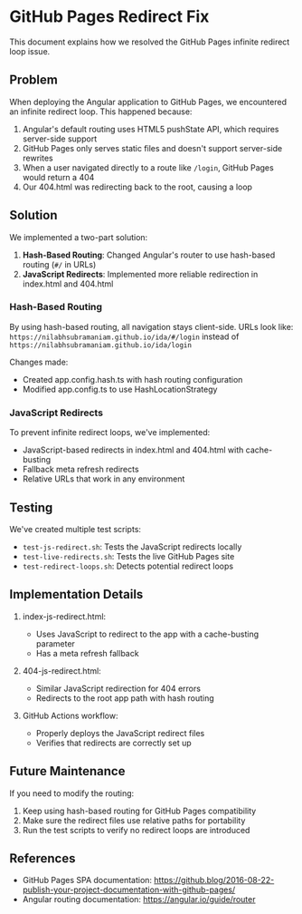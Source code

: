 # GitHub Pages Redirect Fix

This document explains how we resolved the GitHub Pages infinite redirect loop issue.

## Problem

When deploying the Angular application to GitHub Pages, we encountered an infinite redirect loop. This happened because:

1. Angular's default routing uses HTML5 pushState API, which requires server-side support
2. GitHub Pages only serves static files and doesn't support server-side rewrites
3. When a user navigated directly to a route like `/login`, GitHub Pages would return a 404
4. Our 404.html was redirecting back to the root, causing a loop

## Solution

We implemented a two-part solution:

1. **Hash-Based Routing**: Changed Angular's router to use hash-based routing (`#/` in URLs)
2. **JavaScript Redirects**: Implemented more reliable redirection in index.html and 404.html

### Hash-Based Routing

By using hash-based routing, all navigation stays client-side. URLs look like:
`https://nilabhsubramaniam.github.io/ida/#/login` instead of `https://nilabhsubramaniam.github.io/ida/login`

Changes made:
- Created app.config.hash.ts with hash routing configuration
- Modified app.config.ts to use HashLocationStrategy

### JavaScript Redirects

To prevent infinite redirect loops, we've implemented:
- JavaScript-based redirects in index.html and 404.html with cache-busting
- Fallback meta refresh redirects
- Relative URLs that work in any environment

## Testing

We've created multiple test scripts:
- `test-js-redirect.sh`: Tests the JavaScript redirects locally
- `test-live-redirects.sh`: Tests the live GitHub Pages site
- `test-redirect-loops.sh`: Detects potential redirect loops

## Implementation Details

1. index-js-redirect.html:
   - Uses JavaScript to redirect to the app with a cache-busting parameter
   - Has a meta refresh fallback

2. 404-js-redirect.html:
   - Similar JavaScript redirection for 404 errors
   - Redirects to the root app path with hash routing

3. GitHub Actions workflow:
   - Properly deploys the JavaScript redirect files
   - Verifies that redirects are correctly set up

## Future Maintenance

If you need to modify the routing:
1. Keep using hash-based routing for GitHub Pages compatibility
2. Make sure the redirect files use relative paths for portability
3. Run the test scripts to verify no redirect loops are introduced

## References

- GitHub Pages SPA documentation: https://github.blog/2016-08-22-publish-your-project-documentation-with-github-pages/
- Angular routing documentation: https://angular.io/guide/router